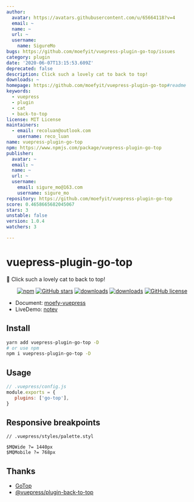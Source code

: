 ```yaml
---
author:
  avatar: https://avatars.githubusercontent.com/u/65664118?v=4
  email: ~
  name: ~
  url: ~
  username:
    name: SigureMo
bugs: https://github.com/moefyit/vuepress-plugin-go-top/issues
category: plugin
date: '2020-06-07T13:15:53.609Z'
deprecated: false
description: Click such a lovely cat to back to top!
downloads: ~
homepage: https://github.com/moefyit/vuepress-plugin-go-top#readme
keywords:
  - vuepress
  - plugin
  - cat
  - back-to-top
license: MIT License
maintainers:
  - email: recoluan@outlook.com
    username: reco_luan
name: vuepress-plugin-go-top
npm: https://www.npmjs.com/package/vuepress-plugin-go-top
publisher:
  avatar: ~
  email: ~
  name: ~
  url: ~
  username:
    email: sigure_mo@163.com
    username: sigure_mo
repository: https://github.com/moefyit/vuepress-plugin-go-top
score: 0.4658665682045067
stars: 3
unstable: false
version: 1.0.4
watchers: 3

---
```


# vuepress-plugin-go-top <GitHubLink repo="moefyit/vuepress-plugin-go-top"/>

:feet: Click such a lovely cat to back to top!

<p align="center">
   <a href="https://www.npmjs.com/package/vuepress-plugin-go-top" target="_blank"><img alt="npm" src="https://img.shields.io/npm/v/vuepress-plugin-go-top.svg"></a>
   <a href="https://github.com/moefyit/vuepress-plugin-go-top/stargazers" target="_blank"><img alt="GitHub stars" src="https://img.shields.io/github/stars/moefyit/vuepress-plugin-go-top"></a>
   <a href="https://www.npmjs.com/package/vuepress-plugin-go-top" target="_blank"><img alt="downloads" src="https://img.shields.io/npm/dt/vuepress-plugin-go-top.svg"></a>
   <a href="https://www.npmjs.com/package/vuepress-plugin-go-top" target="_blank"><img alt="downloads" src="https://img.shields.io/npm/dm/vuepress-plugin-go-top.svg"></a>
   <a href="https://github.com/moefyit/vuepress-plugin-go-top/blob/master/LICENSE" target="_blank"><img alt="GitHub license" src="https://img.shields.io/github/license/moefyit/vuepress-plugin-go-top"></a>
</p>

-  Document: [moefy-vuepress](https://moefyit.github.io/moefy-vuepress/)
-  LiveDemo: [notev](https://www.sigure.xyz/)

## Install

```bash
yarn add vuepress-plugin-go-top -D
# or use npm
npm i vuepress-plugin-go-top -D
```

## Usage

```javascript
// .vuepress/config.js
module.exports = {
   plugins: ['go-top'],
}
```

## Responsive breakpoints

```stylus
// .vuepress/styles/palette.styl

$MQWide ?= 1440px
$MQMobile ?= 768px
```

## Thanks

-  [GoTop](https://github.com/MisakaTAT/GoTop)
-  [@vuepress/plugin-back-to-top](https://github.com/vuejs/vuepress/blob/master/packages/%40vuepress/plugin-back-to-top/BackToTop.vue)
